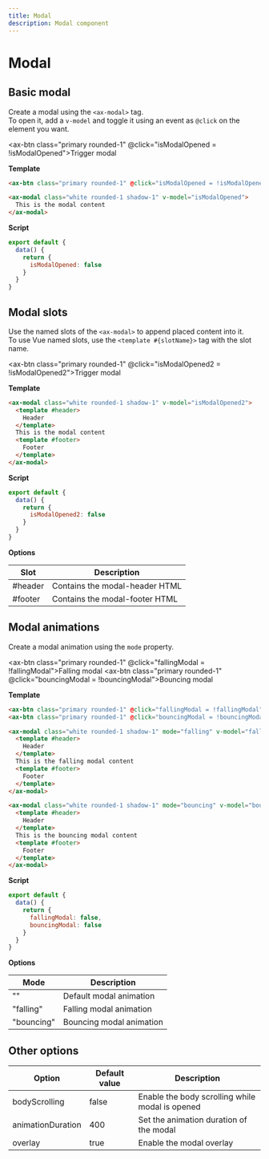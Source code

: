 ```yaml
---
title: Modal
description: Modal component
---
```


# Modal

## Basic modal

Create a modal using the `<ax-modal>` tag.  
To open it, add a `v-model` and toggle it using an event as `@click` on the element you want.

<ax-btn class="primary rounded-1" @click="isModalOpened = !isModalOpened">Trigger modal</ax-btn>

<template>
  <ax-modal class="white rounded-1 shadow-1" v-model="isModalOpened">
    This is the modal content
  </ax-modal>
</template>

**Template**
```html
<ax-btn class="primary rounded-1" @click="isModalOpened = !isModalOpened">Trigger modal</ax-btn>

<ax-modal class="white rounded-1 shadow-1" v-model="isModalOpened">
  This is the modal content
</ax-modal>
```

**Script**
```js
export default {
  data() {
    return {
      isModalOpened: false
    }
  }
}
```

## Modal slots

Use the named slots of the `<ax-modal>` to append placed content into it.  
To use Vue named slots, use the `<template #{slotName}>` tag with the slot name.

<ax-btn class="primary rounded-1" @click="isModalOpened2 = !isModalOpened2">Trigger modal</ax-btn>

<template>
  <ax-modal class="white rounded-1 shadow-1" v-model="isModalOpened2">
    <template #header>
      Header
    </template>
    This is the modal content
    <template #footer>
      Footer
    </template>
  </ax-modal>
</template>

**Template**
```html
<ax-modal class="white rounded-1 shadow-1" v-model="isModalOpened2">
  <template #header>
    Header
  </template>
  This is the modal content
  <template #footer>
    Footer
  </template>
</ax-modal>
```

**Script**

```js
export default {
  data() {
    return {
      isModalOpened2: false
    }
  }
}
```

**Options**

| Slot    |   Description                  |
| --------| ------------------------------ |
| #header | Contains the modal-header HTML |
| #footer | Contains the modal-footer HTML |

## Modal animations

Create a modal animation using the `mode` property.  

<ax-btn class="primary rounded-1" @click="fallingModal = !fallingModal">Falling modal</ax-btn>
<ax-btn class="primary rounded-1" @click="bouncingModal = !bouncingModal">Bouncing modal</ax-btn>

<template>
  <ax-modal class="white rounded-1 shadow-1" mode="falling" v-model="fallingModal">
    <template #header>
      Header
    </template>
    This is the falling modal content
    <template #footer>
      Footer
    </template>
  </ax-modal>
  <ax-modal class="white rounded-1 shadow-1" mode="bouncing" v-model="bouncingModal">
    <template #header>
      Header
    </template>
    This is the bouncing modal content
    <template #footer>
      Footer
    </template>
  </ax-modal>
</template>

**Template**
```html
<ax-btn class="primary rounded-1" @click="fallingModal = !fallingModal">Falling modal</ax-btn>
<ax-btn class="primary rounded-1" @click="bouncingModal = !bouncingModal">Bouncing modal</ax-btn>

<ax-modal class="white rounded-1 shadow-1" mode="falling" v-model="fallingModal">
  <template #header>
    Header
  </template>
  This is the falling modal content
  <template #footer>
    Footer
  </template>
</ax-modal>

<ax-modal class="white rounded-1 shadow-1" mode="bouncing" v-model="bouncingModal">
  <template #header>
    Header
  </template>
  This is the bouncing modal content
  <template #footer>
    Footer
  </template>
</ax-modal>
```

**Script**
```js
export default {
  data() {
    return {
      fallingModal: false,
      bouncingModal: false
    }
  }
}
```

**Options**

|    Mode    |   Description            |
|----------- | ------------------------ |
| ""         | Default modal animation  |
| "falling"  | Falling modal animation  |
| "bouncing" | Bouncing modal animation |

## Other options

| Option | Default value | Description |
| -- | -- | -- |
| bodyScrolling | false | Enable the body scrolling while modal is opened |
| animationDuration | 400 | Set the animation duration of the modal  |
| overlay | true | Enable the modal overlay |

<script>
export default {
  data() {
    return {
      isModalOpened: false,
      isModalOpened2: false,
      fallingModal: false,
      bouncingModal: false
    }
  }
}
</script>